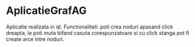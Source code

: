 # AplicatieGrafAG
Aplicatie realizata in qt.
Functionalitati: poti crea noduri apasand click dreapta, le poti muta bifand casuta corespunzatoare si cu click stanga pot fi create arce intre noduri.
